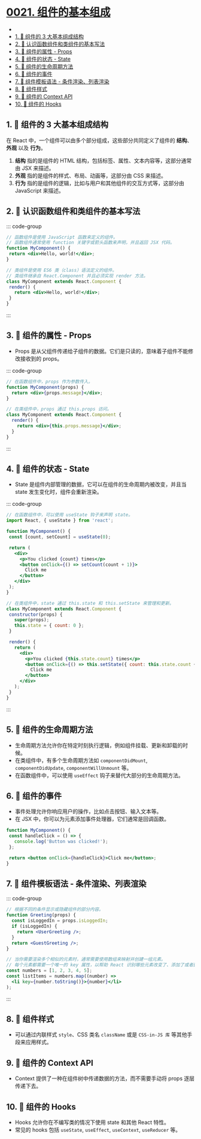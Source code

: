 # [0021. 组件的基本组成](https://github.com/Tdahuyou/TNotes.react/tree/main/0021.%20%E7%BB%84%E4%BB%B6%E7%9A%84%E5%9F%BA%E6%9C%AC%E7%BB%84%E6%88%90)

<!-- region:toc -->


- 
- [1. 📒 组件的 3 大基本组成结构](#1--组件的-3-大基本组成结构)
- [2. 📒 认识函数组件和类组件的基本写法](#2--认识函数组件和类组件的基本写法)
- [3. 📒 组件的属性 - Props](#3--组件的属性---props)
- [4. 📒 组件的状态 - State](#4--组件的状态---state)
- [5. 📒 组件的生命周期方法](#5--组件的生命周期方法)
- [6. 📒 组件的事件](#6--组件的事件)
- [7. 📒 组件模板语法 - 条件渲染、列表渲染](#7--组件模板语法---条件渲染列表渲染)
- [8. 📒 组件样式](#8--组件样式)
- [9. 📒 组件的 Context API](#9--组件的-context-api)
- [10. 📒 组件的 Hooks](#10--组件的-hooks)
<!-- endregion:toc -->

## 1. 📒 组件的 3 大基本组成结构

在 React 中，一个组件可以由多个部分组成，这些部分共同定义了组件的 **结构**、**外观** 以及 **行为**。

1. **结构** 指的是组件的 HTML 结构，包括标签、属性、文本内容等，这部分通常由 JSX 来描述。
2. **外观** 指的是组件的样式、布局、动画等，这部分由 CSS 来描述。
3. **行为** 指的是组件的逻辑，比如与用户和其他组件的交互方式等，这部分由 JavaScript 来描述。

## 2. 📒 认识函数组件和类组件的基本写法

::: code-group

```jsx [函数组件]
// 函数组件是使用 JavaScript 函数来定义的组件。
// 函数组件通常使用 function 关键字或箭头函数来声明，并且返回 JSX 代码。
function MyComponent() {
 return <div>Hello, world!</div>;
}
```

```jsx [类组件]
// 类组件是使用 ES6 类（class）语法定义的组件。
// 类组件继承自 React.Component 并且必须实现 render 方法。
class MyComponent extends React.Component {
 render() {
   return <div>Hello, world!</div>;
 }
}
```

:::

## 3. 📒 组件的属性 - Props

- Props 是从父组件传递给子组件的数据。它们是只读的，意味着子组件不能修改接收到的 props。

::: code-group

```jsx [函数组件]
// 在函数组件中，props 作为参数传入。
function MyComponent(props) {
  return <div>{props.message}</div>;
}
```

```jsx [类组件]
// 在类组件中，props 通过 this.props 访问。
class MyComponent extends React.Component {
  render() {
    return <div>{this.props.message}</div>;
  }
}
```

:::

## 4. 📒 组件的状态 - State

- State 是组件内部管理的数据，它可以在组件的生命周期内被改变，并且当 state 发生变化时，组件会重新渲染。

::: code-group

```jsx [函数组件]
// 在函数组件中，可以使用 useState 钩子来声明 state。
import React, { useState } from 'react';

function MyComponent() {
 const [count, setCount] = useState(0);

 return (
   <div>
     <p>You clicked {count} times</p>
     <button onClick={() => setCount(count + 1)}>
       Click me
     </button>
   </div>
 );
}
```

```jsx [类组件]
// 在类组件中，state 通过 this.state 和 this.setState 来管理和更新。
class MyComponent extends React.Component {
 constructor(props) {
   super(props);
   this.state = { count: 0 };
 }

 render() {
   return (
     <div>
       <p>You clicked {this.state.count} times</p>
       <button onClick={() => this.setState({ count: this.state.count + 1 })}>
         Click me
       </button>
     </div>
   );
 }
}
```

:::

## 5. 📒 组件的生命周期方法

- 生命周期方法允许你在特定时刻执行逻辑，例如组件挂载、更新和卸载的时候。
- 在类组件中，有多个生命周期方法如 `componentDidMount`, `componentDidUpdate`, `componentWillUnmount` 等。
- 在函数组件中，可以使用 `useEffect` 钩子来替代大部分的生命周期方法。

## 6. 📒 组件的事件

- 事件处理允许你响应用户的操作，比如点击按钮、输入文本等。
- 在 JSX 中，你可以为元素添加事件处理器，它们通常是回调函数。
```jsx
function MyComponent() {
 const handleClick = () => {
   console.log('Button was clicked!');
 };

 return <button onClick={handleClick}>Click me</button>;
}
```

## 7. 📒 组件模板语法 - 条件渲染、列表渲染

::: code-group

```jsx [条件渲染]
// 根据不同的条件显示或隐藏组件的部分内容。
function Greeting(props) {
  const isLoggedIn = props.isLoggedIn;
  if (isLoggedIn) {
    return <UserGreeting />;
  }
  return <GuestGreeting />;
}
```

```jsx [列表渲染]
// 当你需要渲染多个相似的元素时，通常需要使用数组来映射并创建一组元素。
// 每个元素都需要一个唯一的 key 属性，以帮助 React 识别哪些元素改变了、添加了或者删除了。
const numbers = [1, 2, 3, 4, 5];
const listItems = numbers.map((number) =>
  <li key={number.toString()}>{number}</li>
);
```

:::

## 8. 📒 组件样式

- 可以通过内联样式 `style`、CSS 类名 `className` 或是 `CSS-in-JS 库` 等其他手段来应用样式。

## 9. 📒 组件的 Context API

- Context 提供了一种在组件树中传递数据的方法，而不需要手动将 props 逐层传递下去。

## 10. 📒 组件的 Hooks

- Hooks 允许你在不编写类的情况下使用 state 和其他 React 特性。
- 常见的 hooks 包括 `useState`, `useEffect`, `useContext`, `useReducer` 等。
